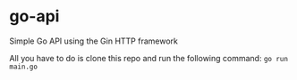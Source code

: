 # go-api
Simple Go API using the Gin HTTP framework

All you have to do is clone this repo and run the following command:
`go run main.go`
